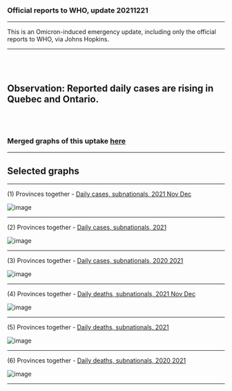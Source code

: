 
### Official reports to WHO, update 20211221


***********************************************************************************************************
This is an Omicron-induced emergency update, including only the official reports to WHO, via Johns Hopkins.
***********************************************************************************************************

<br/><br/>

## Observation: Reported daily cases are rising in Quebec and Ontario. 

<br/><br/>

### Merged graphs of this uptake [here](https://github.com/pourmalek/CovidVisualizedCountry/blob/main/20211221/graphs%20merge%2020211221.pdf)


****

## Selected graphs

****

(1) Provinces together - [Daily cases, subnationals, 2021 Nov Dec](https://github.com/pourmalek/CovidVisualizedCountry/blob/main/20211221/output/JOHN/graph%2023%20COVID-19%20daily%20cases%2C%20Canada%2C%20subnational%2C%20Johns%20Hopkins%202021%20Nov%20Dec.pdf)

![image](https://user-images.githubusercontent.com/30849720/146985650-cb334938-8f00-44c0-a9cf-4322b214f1dc.png)

****

(2) Provinces together - [Daily cases, subnationals, 2021](https://github.com/pourmalek/CovidVisualizedCountry/blob/main/20211221/output/JOHN/graph%2022%20COVID-19%20daily%20cases%2C%20Canada%2C%20subnational%2C%20Johns%20Hopkins.pdf)

![image](https://user-images.githubusercontent.com/30849720/146985716-d7fee45d-924d-44bc-9b14-3ec9e1507f2d.png)

****

(3) Provinces together - [Daily cases, subnationals, 2020 2021](https://github.com/pourmalek/CovidVisualizedCountry/blob/main/20211221/output/JOHN/graph%2021%20COVID-19%20daily%20cases%2C%20Canada%2C%20subnational%2C%20Johns%20Hopkins.pdf)

![image](https://user-images.githubusercontent.com/30849720/146988477-4be56c24-77b4-4b45-9994-cdcb39341a24.png)

****

(4) Provinces together - [Daily deaths, subnationals, 2021 Nov Dec](https://github.com/pourmalek/CovidVisualizedCountry/blob/main/20211221/output/JOHN/graph%2013%20COVID-19%20daily%20deaths%2C%20Canada%2C%20subnational%2C%20Johns%20Hopkins%202021%20Nov%20Dec.pdf)

![image](https://user-images.githubusercontent.com/30849720/146985891-dd7920f9-6872-45a2-80ba-3ed0c72af273.png)

****

(5) Provinces together - [Daily deaths, subnationals, 2021](https://github.com/pourmalek/CovidVisualizedCountry/blob/main/20211221/output/JOHN/graph%2012%20COVID-19%20daily%20deaths%2C%20Canada%2C%20subnational%2C%20Johns%20Hopkins.pdf)

![image](https://user-images.githubusercontent.com/30849720/146985961-cb5e7e03-a582-4083-831b-e231d959bb23.png)

****

(6) Provinces together - [Daily deaths, subnationals, 2020 2021](https://github.com/pourmalek/CovidVisualizedCountry/blob/main/20211221/output/JOHN/graph%2011%20COVID-19%20daily%20deaths%2C%20Canada%2C%20subnational%2C%20Johns%20Hopkins.pdf)

![image](https://user-images.githubusercontent.com/30849720/146986022-4620e285-3352-466b-90be-90ce08c28470.png)

****
